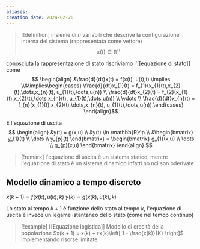 ```yaml
---
aliases: 
creation date: 2024-02-20
---
```


>[!definition]
>insieme di $n$ variabili che descrive la configurazione interna del sistema (rappresentata come vettore)
>$$x(t) \in \mathbb{R}^n$$

conosciuta la rappresentazione di stato riscriviamo l'[[equazione di stato]] come
$$ \begin{align}
&\frac{d}{dt}x(t) = f(x(t), u(t),t) \implies \\&\implies\begin{cases}
\frac{d}{dt}x_{1}(t) = f_{1}(x_{1}(t),x_{2}(t),\dots,x_{n}(t), u_{1}(t),\dots,u(n)) \\
\frac{d}{dt}x_{2}(t) = f_{2}(x_{1}(t),x_{2}(t),\dots,x_{n}(t), u_{1}(t),\dots,u(n)) \\
\vdots \\
\frac{d}{dt}x_{n}(t) = f_{n}(x_{1}(t),x_{2}(t),\dots,x_{n}(t), u_{1}(t),\dots,u(n))
\end{cases}  
\end{align}$$

E l'equazione di uscita
$$ \begin{align}
&y(t) = g(x,u) \\
&y(t) \in \mathbb{R}^p \\
&\begin{bmatrix}
y_{1}(t) \\
\dots \\
y_{p}(t)
\end{bmatrix} = \begin{bmatrix}
g_{1}(x,u) \\
\dots \\
g_{p}(x,u)
\end{bmatrix}
\end{align} $$

>[!remark]
>l'equazione di uscita è un sistema statico, mentre l'equazione di stato è un sistema dinamico infatti no nci son oderivate

## Modello dinamico a tempo discreto
$x(k+1) = f(x(k), u(k),k)$
$y(k) = g(x(k),u(k),k)$

Lo stato al tempo $k+1$ è funzione dello stato al tempo $k$, l'equazione di uscita è invece un legame istantaneo dello stato (come nel temop continuo)

>[!example] [[Equazione logistica]]
>Modello di crecità della popolazione
>$x(k + 1) = x(k) + rx(k)\left[ 1 - \frac{x(k)}{K} \right]$ implementando risorse limitate


